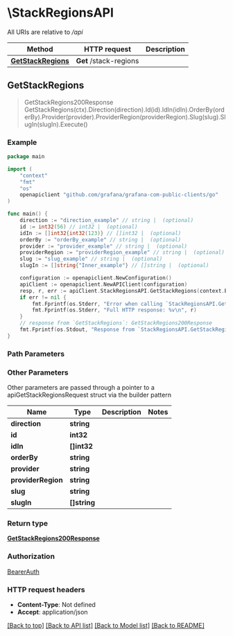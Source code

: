 # \StackRegionsAPI

All URIs are relative to */api*

Method | HTTP request | Description
------------- | ------------- | -------------
[**GetStackRegions**](StackRegionsAPI.md#GetStackRegions) | **Get** /stack-regions | 



## GetStackRegions

> GetStackRegions200Response GetStackRegions(ctx).Direction(direction).Id(id).IdIn(idIn).OrderBy(orderBy).Provider(provider).ProviderRegion(providerRegion).Slug(slug).SlugIn(slugIn).Execute()



### Example

```go
package main

import (
	"context"
	"fmt"
	"os"
	openapiclient "github.com/grafana/grafana-com-public-clients/go"
)

func main() {
	direction := "direction_example" // string |  (optional)
	id := int32(56) // int32 |  (optional)
	idIn := []int32{int32(123)} // []int32 |  (optional)
	orderBy := "orderBy_example" // string |  (optional)
	provider := "provider_example" // string |  (optional)
	providerRegion := "providerRegion_example" // string |  (optional)
	slug := "slug_example" // string |  (optional)
	slugIn := []string{"Inner_example"} // []string |  (optional)

	configuration := openapiclient.NewConfiguration()
	apiClient := openapiclient.NewAPIClient(configuration)
	resp, r, err := apiClient.StackRegionsAPI.GetStackRegions(context.Background()).Direction(direction).Id(id).IdIn(idIn).OrderBy(orderBy).Provider(provider).ProviderRegion(providerRegion).Slug(slug).SlugIn(slugIn).Execute()
	if err != nil {
		fmt.Fprintf(os.Stderr, "Error when calling `StackRegionsAPI.GetStackRegions``: %v\n", err)
		fmt.Fprintf(os.Stderr, "Full HTTP response: %v\n", r)
	}
	// response from `GetStackRegions`: GetStackRegions200Response
	fmt.Fprintf(os.Stdout, "Response from `StackRegionsAPI.GetStackRegions`: %v\n", resp)
}
```

### Path Parameters



### Other Parameters

Other parameters are passed through a pointer to a apiGetStackRegionsRequest struct via the builder pattern


Name | Type | Description  | Notes
------------- | ------------- | ------------- | -------------
 **direction** | **string** |  | 
 **id** | **int32** |  | 
 **idIn** | **[]int32** |  | 
 **orderBy** | **string** |  | 
 **provider** | **string** |  | 
 **providerRegion** | **string** |  | 
 **slug** | **string** |  | 
 **slugIn** | **[]string** |  | 

### Return type

[**GetStackRegions200Response**](GetStackRegions200Response.md)

### Authorization

[BearerAuth](../README.md#BearerAuth)

### HTTP request headers

- **Content-Type**: Not defined
- **Accept**: application/json

[[Back to top]](#) [[Back to API list]](../README.md#documentation-for-api-endpoints)
[[Back to Model list]](../README.md#documentation-for-models)
[[Back to README]](../README.md)

